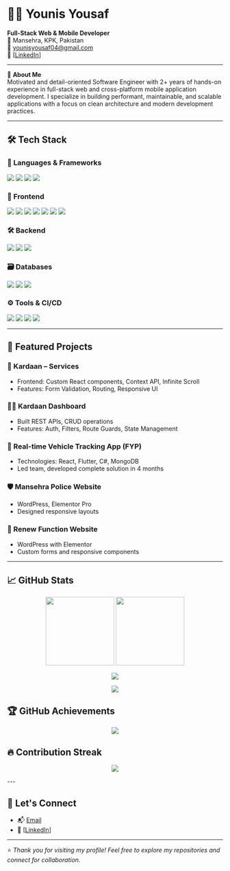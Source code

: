 # 👨‍💻 Younis Yousaf

**Full-Stack Web & Mobile Developer**  
📍 Mansehra, KPK, Pakistan  
📧 [younisyousaf04@gmail.com](mailto:younisyousaf04@gmail.com)  
🔗 [[LinkedIn](https://linkedin.com/in/younis-yousaf](https://www.linkedin.com/in/younis-yousaf-9909b4205/))]

---

🎯 **About Me**  
Motivated and detail-oriented Software Engineer with 2+ years of hands-on experience in full-stack web and cross-platform mobile application development. I specialize in building performant, maintainable, and scalable applications with a focus on clean architecture and modern development practices.

---

## 🛠️ Tech Stack

### 🚀 Languages & Frameworks
<p>
  <img src="https://img.shields.io/badge/JavaScript-F7DF1E?logo=javascript&logoColor=black" />
  <img src="https://img.shields.io/badge/TypeScript-3178C6?logo=typescript&logoColor=white" />
  <img src="https://img.shields.io/badge/PHP-777BB4?logo=php&logoColor=white" />
  <img src="https://img.shields.io/badge/Node.js-339933?logo=node.js&logoColor=white" />
</p>

### 🧩 Frontend
<p>
  <img src="https://img.shields.io/badge/React-61DAFB?logo=react&logoColor=black" />
  <img src="https://img.shields.io/badge/Next.js-000000?logo=next.js&logoColor=white" />
  <img src="https://img.shields.io/badge/Vue.js-4FC08D?logo=vue.js&logoColor=white" />
  <img src="https://img.shields.io/badge/Bootstrap-7952B3?logo=bootstrap&logoColor=white" />
  <img src="https://img.shields.io/badge/Tailwind_CSS-06B6D4?logo=tailwind-css&logoColor=white" />
  <img src="https://img.shields.io/badge/HTML5-E34F26?logo=html5&logoColor=white" />
  <img src="https://img.shields.io/badge/CSS3-1572B6?logo=css3&logoColor=white" />
</p>

### 🛠️ Backend
<p>
  <img src="https://img.shields.io/badge/Laravel-F72C1F?logo=laravel&logoColor=white" />
  <img src="https://img.shields.io/badge/NestJS-E0234E?logo=nestjs&logoColor=white" />
  <img src="https://img.shields.io/badge/REST_API-000000?style=flat&logo=api&logoColor=white" />
</p>

### 🗃️ Databases
<p>
  <img src="https://img.shields.io/badge/MySQL-4479A1?logo=mysql&logoColor=white" />
  <img src="https://img.shields.io/badge/MongoDB-47A248?logo=mongodb&logoColor=white" />
  <img src="https://img.shields.io/badge/SQL_Server-CC2927?logo=microsoft-sql-server&logoColor=white" />
</p>

### ⚙️ Tools & CI/CD
<p>
  <img src="https://img.shields.io/badge/Git-F05032?logo=git&logoColor=white" />
  <img src="https://img.shields.io/badge/Bitbucket-0052CC?logo=bitbucket&logoColor=white" />
  <img src="https://img.shields.io/badge/Postman-FF6C37?logo=postman&logoColor=white" />
  <img src="https://img.shields.io/badge/VS%20Code-007ACC?logo=visual-studio-code&logoColor=white" />
</p>

---

## 💼 Featured Projects

### 🔧 Kardaan – Services
- Frontend: Custom React components, Context API, Infinite Scroll
- Features: Form Validation, Routing, Responsive UI

### 🧑‍💻 Kardaan Dashboard
- Built REST APIs, CRUD operations
- Features: Auth, Filters, Route Guards, State Management

### 📡 Real-time Vehicle Tracking App (FYP)
- Technologies: React, Flutter, C#, MongoDB
- Led team, developed complete solution in 4 months

### 🛡️ Mansehra Police Website
- WordPress, Elementor Pro  
- Designed responsive layouts

### 🔄 Renew Function Website
- WordPress with Elementor  
- Custom forms and responsive components

---

## 📈 GitHub Stats

<p align="center">
  <img src="https://github-readme-stats.vercel.app/api?username=younisyousaf&show_icons=true&count_private=true&include_all_commits=true&theme=radical" height="160" />
  <img src="https://github-readme-stats.vercel.app/api/top-langs/?username=younisyousaf&layout=compact&theme=radical" height="160"/>
</p>

<p align="center">
  <img src="https://github-readme-streak-stats.herokuapp.com/?user=younisyousaf&theme=radical" />
</p>

<p align="center">
  <img src="https://github-profile-summary-cards.vercel.app/api/cards/profile-details?username=younisyousaf&theme=radical" />
</p>

## 🏆 GitHub Achievements

<p align="center">
  <img src="https://github-profile-trophy.vercel.app/?username=younisyousaf&theme=radical&column=7" />
</p>

## 🔥 Contribution Streak

<p align="center">
  <img src="https://github-readme-streak-stats.herokuapp.com?user=younisyousaf&theme=radical&date_format=M%20j%5B%2C%20Y%5D" />
</p>
---

## 🤝 Let's Connect

- 📬 [Email](mailto:younisyousaf04@gmail.com)
- 💼 [[LinkedIn](https://linkedin.com/in/younis-yousaf](https://www.linkedin.com/in/younis-yousaf-9909b4205/))]

---

⭐ *Thank you for visiting my profile! Feel free to explore my repositories and connect for collaboration.*
